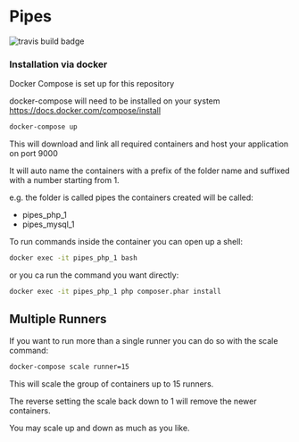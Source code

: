 # Pipes #

![travis build badge](https://travis-ci.org/datkinson/pipes.svg?branch=master)

### Installation via docker ###

Docker Compose is set up for this repository

docker-compose will need to be installed on your system https://docs.docker.com/compose/install

```bash
docker-compose up
```

This will download and link all required containers and host your application on port 9000

It will auto name the containers with a prefix of the folder name and suffixed with a number starting from 1.

e.g. the folder is called pipes the containers created will be called:
- pipes_php_1
- pipes_mysql_1


To run commands inside the container you can open up a shell:
```bash
docker exec -it pipes_php_1 bash
```

or you ca run the command you want directly:
```bash
docker exec -it pipes_php_1 php composer.phar install
```

## Multiple Runners ##

If you want to run more than a single runner you can do so with the scale command:

```bash
docker-compose scale runner=15
```

This will scale the group of containers up to 15 runners.

The reverse setting the scale back down to 1 will remove the newer containers.

You may scale up and down as much as you like.
